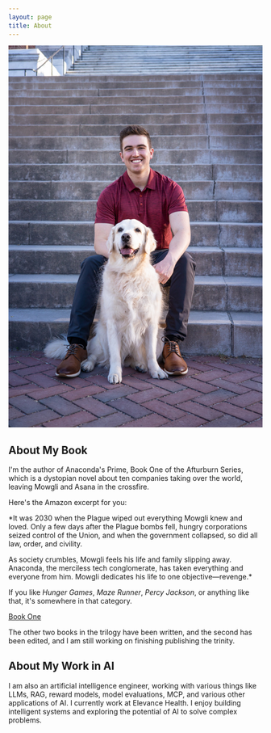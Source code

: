 ```yaml
---
layout: page
title: About
---
```


<img src="/public/assets/imgs/luke_homepage.jpeg" alt="Luke Anglin" class="about-image">

## About My Book

I'm the author of Anaconda's Prime, Book One of the Afturburn Series, which is a dystopian novel about ten companies taking over the world, leaving Mowgli and Asana in the crossfire.

Here's the Amazon excerpt for you: 

*It was 2030 when the Plague wiped out everything Mowgli knew and loved. Only a few days after the Plague bombs fell, hungry corporations seized control of the Union, and when the government collapsed, so did all law, order, and civility.

As society crumbles, Mowgli feels his life and family slipping away. Anaconda, the merciless tech conglomerate, has taken everything and everyone from him. Mowgli dedicates his life to one objective—revenge.*

If you like *Hunger Games*, *Maze Runner*, *Percy Jackson*, or anything like that, it's somewhere in that category. 

[Book One](https://www.amazon.com/Anacondas-Prime-Afterburn-Trilogy-Anglin/dp/1962244326)

The other two books in the trilogy have been written, and the second has been edited, and I am still working on finishing publishing the trinity. 

## About My Work in AI

I am also an artificial intelligence engineer, working with various things like LLMs, RAG, reward models, model evaluations, MCP, and various other applications of AI. I currently work at Elevance Health. I enjoy building intelligent systems and exploring the potential of AI to solve complex problems.
